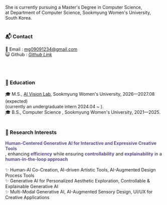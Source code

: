 She is currently pursuing a Master's Degree in Computer Science, <br/>
at Department of Computer Science, Sookmyung Women's University, South Korea. <br/><br/>

### 📬 Contact
📧 Email : mg09091234@gmail.com <br/>
😺 Github : <a href="https://github.com/yulleta" target="_blank" class="color: #5f4b8b">
    <i class="bi bi-github"> Github Link </i>
</a> 
<!-- <br/>
🎥 Youtube : <a href="https://www.youtube.com/@ManGenLab" target="_blank" class="color: #5f4b8b">
    <i class="bi bi-youtube"> ManGenLab </i>
</a>  -->
<br/><br/>

### 🏫 Education
🎓 M.S.,  <a href="https://sites.google.com/sookmyung.ac.kr/aiv-lab-smwu" target="_blank">AI Vision Lab</a>, Sookmyung Women's University, 2026—2027.08 (expected)<br/>
(currently an undergraduate intern 2024.04 ~ ).\
🎓 B.S., Computer Science , Sookmyung Women's University, 2021—2025. <br/><br/>

### 🔬 Research Interests
<strong style="color: #5f4b8b">Human-Centered Generative AI for Interactive and Expressive Creative Tools</strong > <br/>
, enhancing <strong style="color: #5f4b8b">efficiency</strong > while ensuring <strong style="color: #5f4b8b">controllability</strong > and <strong style="color: #5f4b8b">explainability</strong > in a <strong style="color: #5f4b8b">human-in-the-loop approach</strong > <br/>
<br/>
✨ Human-AI Co-Creation, AI-driven Artistic Tools, AI-Augmented Design Process Tools <br/>
✨ Generative AI for Personalized Aesthetic Exploration, Controllable & Explainable Generative AI <br/>
✨ Multi-Modal Generative AI, AI-Augmented Sensory Design, UI/UX for Creative Applications